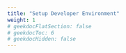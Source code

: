 ```yaml
---
title: "Setup Developer Environment"
weight: 1
# geekdocFlatSection: false
# geekdocToc: 6
# geekdocHidden: false
---
```


